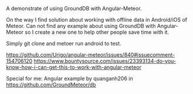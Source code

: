 A demonstrate of using GroundDB with Angular-Meteor.

On the way I find solution about working with offline data in Android/iOS of Meteor. Can not find any example about using GroundDB with Angular-Meteor so I create a new one to help other people save time with it.

Simply git clone and metoer run android to test.

https://github.com/Urigo/angular-meteor/issues/840#issuecomment-154706120
https://www.bountysource.com/issues/23393134-do-you-know-how-i-can-get-this-to-work-with-angular-meteor

Special for me:
Angular example by quanganh206 in https://github.com/GroundMeteor/db